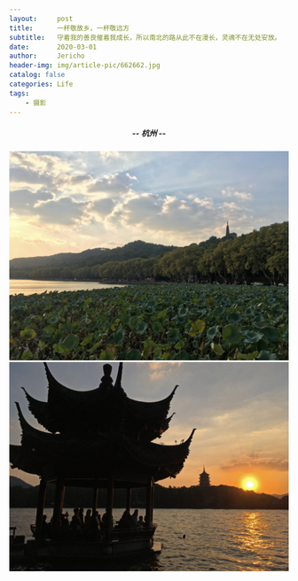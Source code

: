 ```yaml
---
layout:     post
title:      一杯敬故乡，一杯敬远方
subtitle:   守着我的善良催着我成长，所以南北的路从此不在漫长，灵魂不在无处安放。     ——毛不易《消愁》
date:       2020-03-01
author:     Jericho
header-img: img/article-pic/662662.jpg
catalog: false
categories: Life
tags:
    - 摄影
---
```

##### <center>-- 杭州 --</center>
![](/img/一杯敬故乡，一杯敬远方/IMG_7345.JPG)
![](/img/一杯敬故乡，一杯敬远方/IMG_7362.JPG)